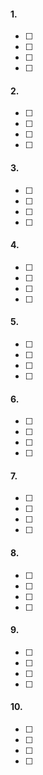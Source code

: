 #### 1.

- [ ]
- [ ]
- [ ]
- [ ]

#### 2.

- [ ]
- [ ]
- [ ]
- [ ]

#### 3.

- [ ]
- [ ]
- [ ]
- [ ]

#### 4.

- [ ]
- [ ]
- [ ]
- [ ]

#### 5.

- [ ]
- [ ]
- [ ]
- [ ]

#### 6.

- [ ]
- [ ]
- [ ]
- [ ]

#### 7.

- [ ]
- [ ]
- [ ]
- [ ]

#### 8.

- [ ]
- [ ]
- [ ]
- [ ]

#### 9.

- [ ]
- [ ]
- [ ]
- [ ]

#### 10.

- [ ]
- [ ]
- [ ]
- [ ]
